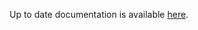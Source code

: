 <!-- DO NOT EDIT THIS FILE MANUALLY -->
<!-- Please read https://github.com/linuxserver/docker-baseimage-kasmvnc/blob/fedora41/.github/CONTRIBUTING.md -->
Up to date documentation is available [here](https://github.com/linuxserver/docker-baseimage-kasmvnc/blob/master/README.md).
